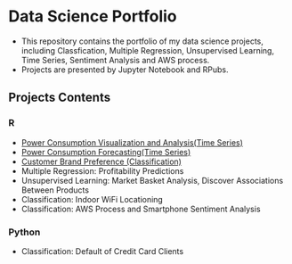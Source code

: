# Data Science Portfolio
* This repository contains the portfolio of my data science projects, including Classfication, Multiple Regression, Unsupervised Learning, Time Series, Sentiment Analysis and AWS process. 
* Projects are presented by Jupyter Notebook and RPubs. 

## Projects Contents
### R
* [Power Consumption Visualization and Analysis(Time Series)](http://rpubs.com/snowlee26/552044)
* [Power Consumption Forecasting(Time Series)](http://rpubs.com/snowlee26/552314)
* [Customer Brand Preference (Classification)](http://rpubs.com/snowlee26/551894)
* Multiple Regression: Profitability Predictions 
* Unsupervised Learning: Market Basket Analysis, Discover Associations Between Products
* Classification: Indoor WiFi Locationing
* Classification: AWS Process and Smartphone Sentiment Analysis

### Python
* Classification: Default of Credit Card Clients



